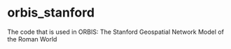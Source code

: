 orbis_stanford
==============

The code that is used in ORBIS: The Stanford Geospatial Network Model of the Roman World